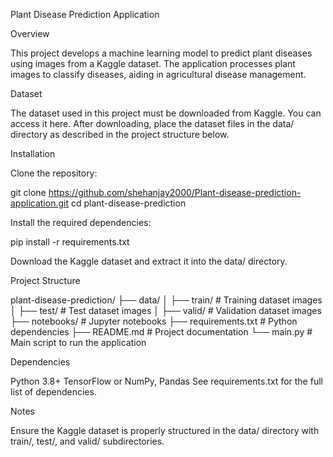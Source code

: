 Plant Disease Prediction Application

Overview

This project develops a machine learning model to predict plant diseases using images from a Kaggle dataset. The application processes plant images to classify diseases, aiding in agricultural disease management.

Dataset

The dataset used in this project must be downloaded from Kaggle. You can access it here. After downloading, place the dataset files in the data/ directory as described in the project structure below.

Installation



Clone the repository:

git clone <https://github.com/shehanjay2000/Plant-disease-prediction-application.git>
cd plant-disease-prediction



Install the required dependencies:

pip install -r requirements.txt



Download the Kaggle dataset and extract it into the data/ directory.

Project Structure

plant-disease-prediction/
├── data/
│   ├── train/              # Training dataset images
│   ├── test/               # Test dataset images
│   ├── valid/              # Validation dataset images
├── notebooks/              # Jupyter notebooks 
├── requirements.txt        # Python dependencies
├── README.md               # Project documentation
└── main.py                 # Main script to run the application



Dependencies

Python 3.8+
TensorFlow or 
NumPy, Pandas
See requirements.txt for the full list of dependencies.


Notes

Ensure the Kaggle dataset is properly structured in the data/ directory with train/, test/, and valid/ subdirectories.


